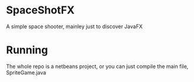 # SpaceShotFX

A simple space shooter, mainley just to discover JavaFX

# Running

The whole repo is a netbeans project, or you can just compile the main file, SpriteGame.java

